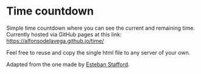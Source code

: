 # Time countdown

Simple time countdown where you can see the current and remaining time. Currently hosted via GitHub pages at this link: https://alfonsodelavega.github.io/time/


Feel free to reuse and copy the single html file to any server of your own.

Adapted from the one made by [Esteban Stafford](https://personales.gestion.unican.es/stafforde).
